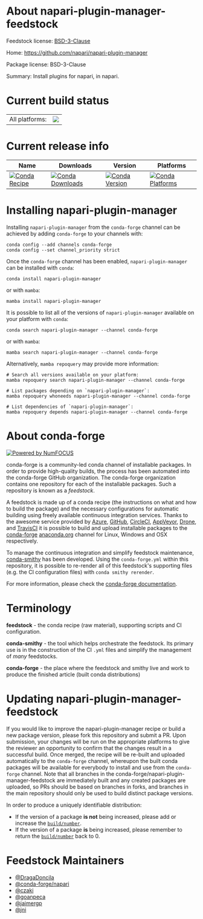 About napari-plugin-manager-feedstock
=====================================

Feedstock license: [BSD-3-Clause](https://github.com/conda-forge/napari-plugin-manager-feedstock/blob/main/LICENSE.txt)

Home: https://github.com/napari/napari-plugin-manager

Package license: BSD-3-Clause

Summary: Install plugins for napari, in napari.

Current build status
====================


<table><tr><td>All platforms:</td>
    <td>
      <a href="https://dev.azure.com/conda-forge/feedstock-builds/_build/latest?definitionId=19592&branchName=main">
        <img src="https://dev.azure.com/conda-forge/feedstock-builds/_apis/build/status/napari-plugin-manager-feedstock?branchName=main">
      </a>
    </td>
  </tr>
</table>

Current release info
====================

| Name | Downloads | Version | Platforms |
| --- | --- | --- | --- |
| [![Conda Recipe](https://img.shields.io/badge/recipe-napari--plugin--manager-green.svg)](https://anaconda.org/conda-forge/napari-plugin-manager) | [![Conda Downloads](https://img.shields.io/conda/dn/conda-forge/napari-plugin-manager.svg)](https://anaconda.org/conda-forge/napari-plugin-manager) | [![Conda Version](https://img.shields.io/conda/vn/conda-forge/napari-plugin-manager.svg)](https://anaconda.org/conda-forge/napari-plugin-manager) | [![Conda Platforms](https://img.shields.io/conda/pn/conda-forge/napari-plugin-manager.svg)](https://anaconda.org/conda-forge/napari-plugin-manager) |

Installing napari-plugin-manager
================================

Installing `napari-plugin-manager` from the `conda-forge` channel can be achieved by adding `conda-forge` to your channels with:

```
conda config --add channels conda-forge
conda config --set channel_priority strict
```

Once the `conda-forge` channel has been enabled, `napari-plugin-manager` can be installed with `conda`:

```
conda install napari-plugin-manager
```

or with `mamba`:

```
mamba install napari-plugin-manager
```

It is possible to list all of the versions of `napari-plugin-manager` available on your platform with `conda`:

```
conda search napari-plugin-manager --channel conda-forge
```

or with `mamba`:

```
mamba search napari-plugin-manager --channel conda-forge
```

Alternatively, `mamba repoquery` may provide more information:

```
# Search all versions available on your platform:
mamba repoquery search napari-plugin-manager --channel conda-forge

# List packages depending on `napari-plugin-manager`:
mamba repoquery whoneeds napari-plugin-manager --channel conda-forge

# List dependencies of `napari-plugin-manager`:
mamba repoquery depends napari-plugin-manager --channel conda-forge
```


About conda-forge
=================

[![Powered by
NumFOCUS](https://img.shields.io/badge/powered%20by-NumFOCUS-orange.svg?style=flat&colorA=E1523D&colorB=007D8A)](https://numfocus.org)

conda-forge is a community-led conda channel of installable packages.
In order to provide high-quality builds, the process has been automated into the
conda-forge GitHub organization. The conda-forge organization contains one repository
for each of the installable packages. Such a repository is known as a *feedstock*.

A feedstock is made up of a conda recipe (the instructions on what and how to build
the package) and the necessary configurations for automatic building using freely
available continuous integration services. Thanks to the awesome service provided by
[Azure](https://azure.microsoft.com/en-us/services/devops/), [GitHub](https://github.com/),
[CircleCI](https://circleci.com/), [AppVeyor](https://www.appveyor.com/),
[Drone](https://cloud.drone.io/welcome), and [TravisCI](https://travis-ci.com/)
it is possible to build and upload installable packages to the
[conda-forge](https://anaconda.org/conda-forge) [anaconda.org](https://anaconda.org/)
channel for Linux, Windows and OSX respectively.

To manage the continuous integration and simplify feedstock maintenance,
[conda-smithy](https://github.com/conda-forge/conda-smithy) has been developed.
Using the ``conda-forge.yml`` within this repository, it is possible to re-render all of
this feedstock's supporting files (e.g. the CI configuration files) with ``conda smithy rerender``.

For more information, please check the [conda-forge documentation](https://conda-forge.org/docs/).

Terminology
===========

**feedstock** - the conda recipe (raw material), supporting scripts and CI configuration.

**conda-smithy** - the tool which helps orchestrate the feedstock.
                   Its primary use is in the construction of the CI ``.yml`` files
                   and simplify the management of *many* feedstocks.

**conda-forge** - the place where the feedstock and smithy live and work to
                  produce the finished article (built conda distributions)


Updating napari-plugin-manager-feedstock
========================================

If you would like to improve the napari-plugin-manager recipe or build a new
package version, please fork this repository and submit a PR. Upon submission,
your changes will be run on the appropriate platforms to give the reviewer an
opportunity to confirm that the changes result in a successful build. Once
merged, the recipe will be re-built and uploaded automatically to the
`conda-forge` channel, whereupon the built conda packages will be available for
everybody to install and use from the `conda-forge` channel.
Note that all branches in the conda-forge/napari-plugin-manager-feedstock are
immediately built and any created packages are uploaded, so PRs should be based
on branches in forks, and branches in the main repository should only be used to
build distinct package versions.

In order to produce a uniquely identifiable distribution:
 * If the version of a package **is not** being increased, please add or increase
   the [``build/number``](https://docs.conda.io/projects/conda-build/en/latest/resources/define-metadata.html#build-number-and-string).
 * If the version of a package **is** being increased, please remember to return
   the [``build/number``](https://docs.conda.io/projects/conda-build/en/latest/resources/define-metadata.html#build-number-and-string)
   back to 0.

Feedstock Maintainers
=====================

* [@DragaDoncila](https://github.com/DragaDoncila/)
* [@conda-forge/napari](https://github.com/orgs/conda-forge/teams/napari/)
* [@czaki](https://github.com/czaki/)
* [@goanpeca](https://github.com/goanpeca/)
* [@jaimergp](https://github.com/jaimergp/)
* [@jni](https://github.com/jni/)

